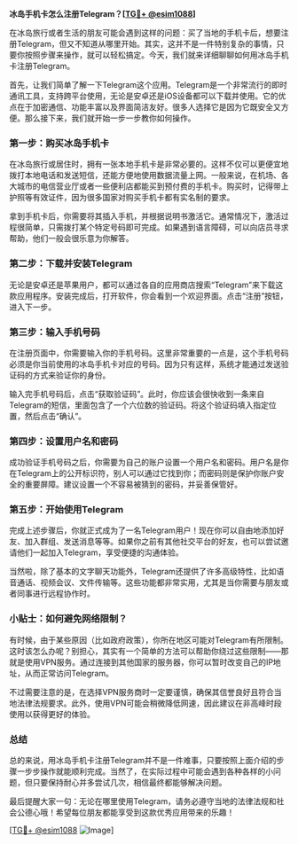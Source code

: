**冰岛手机卡怎么注册Telegram？[[TG💪+ @esim1088](https://t.me/s/esim1088)]**

在冰岛旅行或者生活的朋友可能会遇到这样的问题：买了当地的手机卡后，想要注册Telegram，但又不知道从哪里开始。其实，这并不是一件特别复杂的事情，只要你按照步骤来操作，就可以轻松搞定。今天，我们就来详细聊聊如何用冰岛手机卡注册Telegram。

首先，让我们简单了解一下Telegram这个应用。Telegram是一个非常流行的即时通讯工具，支持跨平台使用，无论是安卓还是iOS设备都可以下载并使用。它的优点在于加密通信、功能丰富以及界面简洁友好。很多人选择它是因为它既安全又方便。那么接下来，我们就开始一步一步教你如何操作。

### 第一步：购买冰岛手机卡

在冰岛旅行或居住时，拥有一张本地手机卡是非常必要的。这样不仅可以更便宜地拨打本地电话和发送短信，还能方便地使用数据流量上网。一般来说，在机场、各大城市的电信营业厅或者一些便利店都能买到预付费的手机卡。购买时，记得带上护照等有效证件，因为很多国家对购买手机卡都有实名制的要求。

拿到手机卡后，你需要将其插入手机，并根据说明书激活它。通常情况下，激活过程很简单，只需拨打某个特定号码即可完成。如果遇到语言障碍，可以向店员寻求帮助，他们一般会很乐意为你解答。

### 第二步：下载并安装Telegram

无论是安卓还是苹果用户，都可以通过各自的应用商店搜索“Telegram”来下载这款应用程序。安装完成后，打开软件，你会看到一个欢迎界面。点击“注册”按钮，进入下一步。

### 第三步：输入手机号码

在注册页面中，你需要输入你的手机号码。这里非常重要的一点是，这个手机号码必须是你当前使用的冰岛手机卡对应的号码。因为只有这样，系统才能通过发送验证码的方式来验证你的身份。

输入完手机号码后，点击“获取验证码”。此时，你应该会很快收到一条来自Telegram的短信，里面包含了一个六位数的验证码。将这个验证码填入指定位置，然后点击“确认”。

### 第四步：设置用户名和密码

成功验证手机号码之后，你需要为自己的账户设置一个用户名和密码。用户名是你在Telegram上的公开标识符，别人可以通过它找到你；而密码则是保护你账户安全的重要屏障。建议设置一个不容易被猜到的密码，并妥善保管好。

### 第五步：开始使用Telegram

完成上述步骤后，你就正式成为了一名Telegram用户！现在你可以自由地添加好友、加入群组、发送消息等等。如果你之前有其他社交平台的好友，也可以尝试邀请他们一起加入Telegram，享受便捷的沟通体验。

当然啦，除了基本的文字聊天功能外，Telegram还提供了许多高级特性，比如语音通话、视频会议、文件传输等。这些功能都非常实用，尤其是当你需要与朋友或者同事进行远程协作时。

### 小贴士：如何避免网络限制？

有时候，由于某些原因（比如政府政策），你所在地区可能对Telegram有所限制。这时该怎么办呢？别担心，其实有一个简单的方法可以帮助你绕过这些限制——那就是使用VPN服务。通过连接到其他国家的服务器，你可以暂时改变自己的IP地址，从而正常访问Telegram。

不过需要注意的是，在选择VPN服务商时一定要谨慎，确保其信誉良好且符合当地法律法规要求。此外，使用VPN可能会稍微降低网速，因此建议在非高峰时段使用以获得更好的体验。

### 总结

总的来说，用冰岛手机卡注册Telegram并不是一件难事，只要按照上面介绍的步骤一步步操作就能顺利完成。当然了，在实际过程中可能会遇到各种各样的小问题，但只要保持耐心并多尝试几次，相信最终都能够解决问题。

最后提醒大家一句：无论在哪里使用Telegram，请务必遵守当地的法律法规和社会公德心哦！希望每位朋友都能享受到这款优秀应用带来的乐趣！

[[TG💪+ @esim1088](https://t.me/s/esim1088) ![Image](https://i.postimg.cc/4NQfJmqS/Snipaste-2025-05-13-00-14-12.png)]